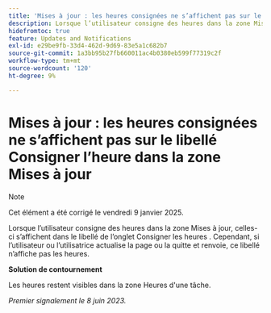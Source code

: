 ```yaml
---
title: 'Mises à jour : les heures consignées ne s’affichent pas sur le libellé Consigner l’heure dans la zone Mises à jour'
description: Lorsque l’utilisateur consigne des heures dans la zone Mises à jour, celles-ci s’affichent dans le libellé de l’onglet Consigner les heures . Cependant, si l’utilisateur ou l’utilisatrice actualise la page ou la quitte et renvoie, ce libellé n’affiche pas les heures.
hidefromtoc: true
feature: Updates and Notifications
exl-id: e29be9fb-33d4-462d-9d69-83e5a1c682b7
source-git-commit: 1a3bb95b27fb660011ac4b0380eb599f77319c2f
workflow-type: tm+mt
source-wordcount: '120'
ht-degree: 9%

---
```


# Mises à jour : les heures consignées ne s’affichent pas sur le libellé Consigner l’heure dans la zone Mises à jour

>[!NOTE]
>
>Cet élément a été corrigé le vendredi 9 janvier 2025.

Lorsque l’utilisateur consigne des heures dans la zone Mises à jour, celles-ci s’affichent dans le libellé de l’onglet Consigner les heures . Cependant, si l’utilisateur ou l’utilisatrice actualise la page ou la quitte et renvoie, ce libellé n’affiche pas les heures.

**Solution de contournement**

Les heures restent visibles dans la zone Heures d&#39;une tâche.

_Premier signalement le 8 juin 2023._
